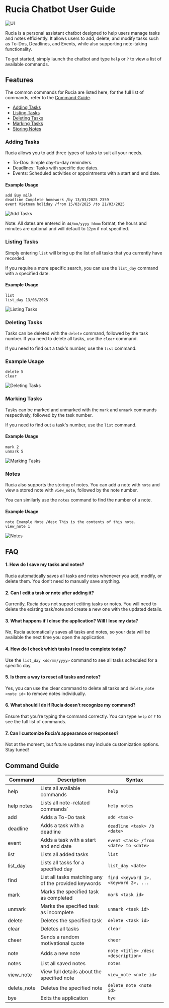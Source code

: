 # Rucia Chatbot User Guide

![UI](Ui.png)

Rucia is a personal assistant chatbot designed to help users manage tasks and notes efficiently. It allows users to add, delete, and modify tasks such as To-Dos, Deadlines, and Events, while also supporting note-taking functionality.

To get started, simply launch the chatbot and type `help` or `?` to view a list of available commands.

## Features
The common commands for Rucia are listed here, for the full list of commands, refer to the [Command Guide](#command-guide).
- [Adding Tasks](#adding-tasks)
- [Listing Tasks](#listing-tasks)
- [Deleting Tasks](#deleting-tasks)
- [Marking Tasks](#marking-tasks)
- [Storing Notes](#notes)

### Adding Tasks
Rucia allows you to add three types of tasks to suit all your needs.
- To-Dos: Simple day-to-day reminders.
- Deadlines: Tasks with specific due dates.
- Events: Scheduled activities or appointments with a start and end date.

#### Example Usage
```
add Buy milk
deadline Complete homework /by 13/03/2025 2359
event Vietnam holiday /from 15/03/2025 /to 21/03/2025
```
![Add Tasks](AddTask.png)

Note: All dates are entered in `dd/mm/yyyy hhmm` format, the hours and minutes are optional and will default to `12pm` if not specified.

### Listing Tasks
Simply entering `list` will bring up the list of all tasks that you currently have recorded.

If you require a more specific search, you can use the `list_day` command with a specified date.

#### Example Usage
```
list
list_day 13/03/2025
``` 
![Listing Tasks](ListTask.png)
### Deleting Tasks
Tasks can be deleted with the `delete` command, followed by the task number. If you need to delete all tasks, use the `clear` command.

If you need to find out a task's number, use the `list` command.

### Example Usage
```
delete 5
clear
```
![Deleting Tasks](DeleteTask.png)

### Marking Tasks
Tasks can be marked and unmarked with the `mark` and `unmark` commands respectively, followed by the task number. 

If you need to find out a task's number, use the `list` command.

#### Example Usage
```
mark 2
unmark 5
```
![Marking Tasks](MarkTask.png)

### Notes
Rucia also supports the storing of notes. You can add a note with `note` and view a stored note with `view_note`, followed by the note number.

You can similarly use the ``notes`` command to find the number of a note.

#### Example Usage
```
note Example Note /desc This is the contents of this note.
view_note 1
```
![Notes](Note.png)

## FAQ
#### 1. How do I save my tasks and notes?
Rucia automatically saves all tasks and notes whenever you add, modify, or delete them. You don’t need to manually save anything.

#### 2. Can I edit a task or note after adding it?
Currently, Rucia does not support editing tasks or notes. You will need to delete the existing task/note and create a new one with the updated details.

#### 3. What happens if I close the application? Will I lose my data?
No, Rucia automatically saves all tasks and notes, so your data will be available the next time you open the application.

#### 4. How do I check which tasks I need to complete today?
Use the `list_day <dd/mm/yyyy>` command to see all tasks scheduled for a specific day.

#### 5. Is there a way to reset all tasks and notes?
Yes, you can use the clear command to delete all tasks and `delete_note <note id>` to remove notes individually.

#### 6. What should I do if Rucia doesn’t recognize my command?
Ensure that you're typing the command correctly. You can type `help` or `?` to see the full list of commands.

#### 7. Can I customize Rucia’s appearance or responses?
Not at the moment, but future updates may include customization options. Stay tuned!

## Command Guide

|Command|Description|Syntax|
|--------------|-----------|-------|
|help|Lists all available commands|`help`|
|help notes| Lists all note-related commands`|`help notes`|
|add|Adds a To-Do task|`add <task>`|
|deadline|Adds a task with a deadline|`deadline <task> /b <date>`|
|event| Adds a task with a start and end date|`event <task> /from <date> to <date>`|
|list|Lists all added tasks|`list`|
|list_day|Lists all tasks for a specified day|`list_day <date>`|
|find|List all tasks matching any of the provided keywords|`find <keyword 1>, <keyword 2>, ...`
|mark|Marks the specified task as completed|`mark <task id>`|
|unmark|Marks the specified task as incomplete|`unmark <task id>`|
|delete|Deletes the specified task|`delete <task id>`|
|clear|Deletes all tasks|`clear`|
|cheer|Sends a random motivational quote|`cheer`|
|note|Adds a new note|`note <title> /desc <description>`|
|notes|List all saved notes|`notes`|
|view_note|View full details about the specified note|`view_note <note id>`|
|delete_note|Deletes the specified note|`delete_note <note id>`|
|bye|Exits the application|`bye`|











